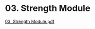 # 03. Strength Module

[03. Strength Module.pdf](03%20Strength%20Module%200e4727a3bd564a4a9bd34044b6958950/03._Strength_Module.pdf)